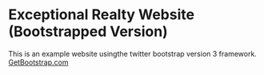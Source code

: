 # Exceptional Realty Website (Bootstrapped Version)

This is an example website usingthe twitter bootstrap version 3 framework.
[GetBootstrap.com](http://getbootstrap.com)